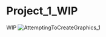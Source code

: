 # Project_1_WIP
WIP
![AttemptingToCreateGraphics_1](https://github.com/user-attachments/assets/e79fdf70-bc36-48e5-9a29-c775f2da69ed)
